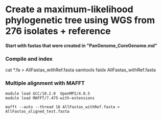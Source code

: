# Create a maximum-likelihood phylogenetic tree using WGS from 276 isolates + reference

#### Start with fastas that were created in "PanGenome_CoreGenome.md"

### Compile and index

cat *.fa > AllFastas_withRef.fasta
samtools faidx AllFastas_withRef.fasta

### Multiple alignment with MAFFT

```
module load GCC/10.2.0  OpenMPI/4.0.5
module load MAFFT/7.475-with-extensions

mafft --auto --thread 16 AllFastas_withRef.fasta > AllFastas_aligned_test.fasta
```
